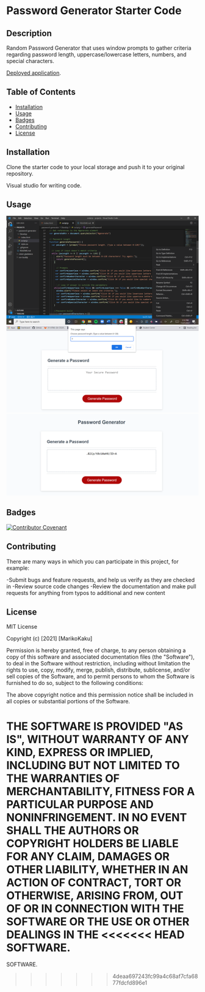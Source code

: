 # Password Generator Starter Code

## Description

Random Password Generator that uses window prompts to gather criteria regarding password length, uppercase/lowercase letters, numbers, and special characters. 


 [Deployed application](https://marikokaku.github.io/password-generator/).


## Table of Contents 

* [Installation](#installation)
* [Usage](#usage)
* [Badges](#badges)
* [Contributing](#contributing)
* [License](#license)


## Installation

Clone the starter code to your local storage and push it to your original repository. 

Visual studio for writing code. 


## Usage


![Visual Studio Code](./images/screenshot1.png)
![Window Prompt](./images/screenshot2.png)
![Password Result](./images/screenshot3.png)


## Badges

[![Contributor Covenant](https://img.shields.io/badge/Contributor%20Covenant-2.1-4baaaa.svg)](code_of_conduct.md)



## Contributing 

There are many ways in which you can participate in this project, for example:

-Submit bugs and feature requests, and help us verify as they are checked in
-Review source code changes
-Review the documentation and make pull requests for anything from typos to additional and new content


## License

MIT License

Copyright (c) [2021] [MarikoKaku]

Permission is hereby granted, free of charge, to any person obtaining a copy
of this software and associated documentation files (the "Software"), to deal
in the Software without restriction, including without limitation the rights
to use, copy, modify, merge, publish, distribute, sublicense, and/or sell
copies of the Software, and to permit persons to whom the Software is
furnished to do so, subject to the following conditions:

The above copyright notice and this permission notice shall be included in all
copies or substantial portions of the Software.

THE SOFTWARE IS PROVIDED "AS IS", WITHOUT WARRANTY OF ANY KIND, EXPRESS OR
IMPLIED, INCLUDING BUT NOT LIMITED TO THE WARRANTIES OF MERCHANTABILITY,
FITNESS FOR A PARTICULAR PURPOSE AND NONINFRINGEMENT. IN NO EVENT SHALL THE
AUTHORS OR COPYRIGHT HOLDERS BE LIABLE FOR ANY CLAIM, DAMAGES OR OTHER
LIABILITY, WHETHER IN AN ACTION OF CONTRACT, TORT OR OTHERWISE, ARISING FROM,
OUT OF OR IN CONNECTION WITH THE SOFTWARE OR THE USE OR OTHER DEALINGS IN THE
<<<<<<< HEAD
SOFTWARE.
=======
SOFTWARE.
>>>>>>> 4deaa697243fc99a4c68af7cfa6877fdcfd896e1
